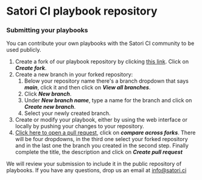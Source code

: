 # Satori CI playbook repository

### Submitting your playbooks

You can contribute your own playbooks with the Satori CI community to be used publicly.

1. Create a fork of our playbook repository by clicking [this link](https://github.com/satorici/playbooks/fork). Click on ___Create fork___.
2. Create a new branch in your forked repository:
    1. Below your repository name there's a branch dropdown that says ___main___, click it and then click on ___View all branches___.
    2. Click ___New branch___.
    3. Under ___New branch name___, type a name for the branch and click on ___Create new branch___.
    4. Select your newly created branch.
4. Create or modify your playbook, either by using the web interface or locally by pushing your changes to your repository.
5. [Click here to open a pull request](https://github.com/satorici/playbooks/compare), click on ___compare across forks___. There will be four dropdowns, in the third one select your forked repository and in the last one the branch you created in the second step. Finally complete the title, the description and click on ___Create pull request___

We will review your submission to include it in the public repository of playbooks. If you have any questions, drop us an email at info@satori.ci
